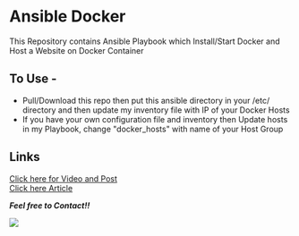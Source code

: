 # Ansible Docker
This Repository contains Ansible Playbook which Install/Start Docker and Host a Website on Docker Container  

## To Use -  
- Pull/Download this repo then put this ansible directory in your /etc/ directory and then update my inventory file with IP of your Docker Hosts    
- If you have your own configuration file and inventory then Update hosts in my Playbook, change "docker_hosts" with name of your Host Group   


## Links
[Click here for Video and Post](https://www.linkedin.com/in/amanjhagrolia143)  
[Click here Article](https://amanjhagrolia.medium.com/hosted-website-on-docker-using-ansible-a92d06d41fc1?sk=9d671cf10e1ad1c00143f5b4ba06bd3c)
  
***Feel free to Contact!!***

<a href="https://www.linkedin.com/in/amanjhagrolia143" target="_blank"> <img src="https://img.shields.io/badge/LinkedIn-0077B5?style=for-the-badge&logo=linkedin&logoColor=white" /> </a> 
